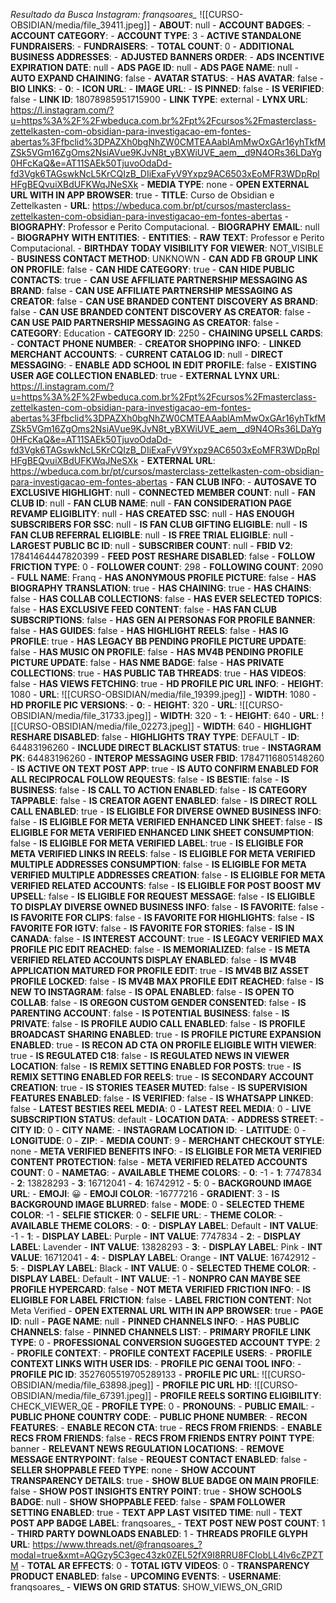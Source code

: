 **Resultado da Busca Instagram:* franqsoares_*
![[CURSO-OBSIDIAN/media/file_39411.jpeg]]
        - **ABOUT**: null
        - **ACCOUNT BADGES**:
        - **ACCOUNT CATEGORY**: 
        - **ACCOUNT TYPE**: 3
        - **ACTIVE STANDALONE FUNDRAISERS**:
          - **FUNDRAISERS**:
          - **TOTAL COUNT**: 0
        - **ADDITIONAL BUSINESS ADDRESSES**:
        - **ADJUSTED BANNERS ORDER**:
        - **ADS INCENTIVE EXPIRATION DATE**: null
        - **ADS PAGE ID**: null
        - **ADS PAGE NAME**: null
        - **AUTO EXPAND CHAINING**: false
        - **AVATAR STATUS**:
          - **HAS AVATAR**: false
        - **BIO LINKS**:
          - **0**:
            - **ICON URL**: 
            - **IMAGE URL**: 
            - **IS PINNED**: false
            - **IS VERIFIED**: false
            - **LINK ID**: 18078985951715900
            - **LINK TYPE**: external
            - **LYNX URL**: https://l.instagram.com/?u=https%3A%2F%2Fwbeduca.com.br%2Fpt%2Fcursos%2Fmasterclass-zettelkasten-com-obsidian-para-investigacao-em-fontes-abertas%3Ffbclid%3DPAZXh0bgNhZW0CMTEAAablAmMwOxGAr16yhTkfMZSk5VGm16ZgOms2NsiAVue9KJvN8t_yBXWiUVE_aem__d9N4ORs36LDaYg0HFcKaQ&e=AT11SAEk50TjuvoOdaDd-fd3Vgk6TAGswkNcL5KrCQIzB_DIiExaFyV9Yxpz9AC6503xEoMFR3WDpRplHFgBEQvuiXBdUFKWqJNeSXk
            - **MEDIA TYPE**: none
            - **OPEN EXTERNAL URL WITH IN APP BROWSER**: true
            - **TITLE**: Curso de Obsidian e Zettelkasten
            - **URL**: https://wbeduca.com.br/pt/cursos/masterclass-zettelkasten-com-obsidian-para-investigacao-em-fontes-abertas
        - **BIOGRAPHY**: Professor e Perito Computacional.
        - **BIOGRAPHY EMAIL**: null
        - **BIOGRAPHY WITH ENTITIES**:
          - **ENTITIES**:
          - **RAW TEXT**: Professor e Perito Computacional.
        - **BIRTHDAY TODAY VISIBILITY FOR VIEWER**: NOT_VISIBLE
        - **BUSINESS CONTACT METHOD**: UNKNOWN
        - **CAN ADD FB GROUP LINK ON PROFILE**: false
        - **CAN HIDE CATEGORY**: true
        - **CAN HIDE PUBLIC CONTACTS**: true
        - **CAN USE AFFILIATE PARTNERSHIP MESSAGING AS BRAND**: false
        - **CAN USE AFFILIATE PARTNERSHIP MESSAGING AS CREATOR**: false
        - **CAN USE BRANDED CONTENT DISCOVERY AS BRAND**: false
        - **CAN USE BRANDED CONTENT DISCOVERY AS CREATOR**: false
        - **CAN USE PAID PARTNERSHIP MESSAGING AS CREATOR**: false
        - **CATEGORY**: Education
        - **CATEGORY ID**: 2250
        - **CHAINING UPSELL CARDS**:
        - **CONTACT PHONE NUMBER**: 
        - **CREATOR SHOPPING INFO**:
          - **LINKED MERCHANT ACCOUNTS**:
        - **CURRENT CATALOG ID**: null
        - **DIRECT MESSAGING**: 
        - **ENABLE ADD SCHOOL IN EDIT PROFILE**: false
        - **EXISTING USER AGE COLLECTION ENABLED**: true
        - **EXTERNAL LYNX URL**: https://l.instagram.com/?u=https%3A%2F%2Fwbeduca.com.br%2Fpt%2Fcursos%2Fmasterclass-zettelkasten-com-obsidian-para-investigacao-em-fontes-abertas%3Ffbclid%3DPAZXh0bgNhZW0CMTEAAablAmMwOxGAr16yhTkfMZSk5VGm16ZgOms2NsiAVue9KJvN8t_yBXWiUVE_aem__d9N4ORs36LDaYg0HFcKaQ&e=AT11SAEk50TjuvoOdaDd-fd3Vgk6TAGswkNcL5KrCQIzB_DIiExaFyV9Yxpz9AC6503xEoMFR3WDpRplHFgBEQvuiXBdUFKWqJNeSXk
        - **EXTERNAL URL**: https://wbeduca.com.br/pt/cursos/masterclass-zettelkasten-com-obsidian-para-investigacao-em-fontes-abertas
        - **FAN CLUB INFO**:
          - **AUTOSAVE TO EXCLUSIVE HIGHLIGHT**: null
          - **CONNECTED MEMBER COUNT**: null
          - **FAN CLUB ID**: null
          - **FAN CLUB NAME**: null
          - **FAN CONSIDERATION PAGE REVAMP ELIGIBLITY**: null
          - **HAS CREATED SSC**: null
          - **HAS ENOUGH SUBSCRIBERS FOR SSC**: null
          - **IS FAN CLUB GIFTING ELIGIBLE**: null
          - **IS FAN CLUB REFERRAL ELIGIBLE**: null
          - **IS FREE TRIAL ELIGIBLE**: null
          - **LARGEST PUBLIC BC ID**: null
          - **SUBSCRIBER COUNT**: null
        - **FBID V2**: 17841464447820399
        - **FEED POST RESHARE DISABLED**: false
        - **FOLLOW FRICTION TYPE**: 0
        - **FOLLOWER COUNT**: 298
        - **FOLLOWING COUNT**: 2090
        - **FULL NAME**: Franq
        - **HAS ANONYMOUS PROFILE PICTURE**: false
        - **HAS BIOGRAPHY TRANSLATION**: true
        - **HAS CHAINING**: true
        - **HAS CHAINS**: false
        - **HAS COLLAB COLLECTIONS**: false
        - **HAS EVER SELECTED TOPICS**: false
        - **HAS EXCLUSIVE FEED CONTENT**: false
        - **HAS FAN CLUB SUBSCRIPTIONS**: false
        - **HAS GEN AI PERSONAS FOR PROFILE BANNER**: false
        - **HAS GUIDES**: false
        - **HAS HIGHLIGHT REELS**: false
        - **HAS IG PROFILE**: true
        - **HAS LEGACY BB PENDING PROFILE PICTURE UPDATE**: false
        - **HAS MUSIC ON PROFILE**: false
        - **HAS MV4B PENDING PROFILE PICTURE UPDATE**: false
        - **HAS NME BADGE**: false
        - **HAS PRIVATE COLLECTIONS**: true
        - **HAS PUBLIC TAB THREADS**: true
        - **HAS VIDEOS**: false
        - **HAS VIEWS FETCHING**: true
        - **HD PROFILE PIC URL INFO**:
          - **HEIGHT**: 1080
          - **URL**: ![[CURSO-OBSIDIAN/media/file_19399.jpeg]]
          - **WIDTH**: 1080
        - **HD PROFILE PIC VERSIONS**:
          - **0**:
            - **HEIGHT**: 320
            - **URL**: ![[CURSO-OBSIDIAN/media/file_31733.jpeg]]
            - **WIDTH**: 320
          - **1**:
            - **HEIGHT**: 640
            - **URL**: ![[CURSO-OBSIDIAN/media/file_02273.jpeg]]
            - **WIDTH**: 640
        - **HIGHLIGHT RESHARE DISABLED**: false
        - **HIGHLIGHTS TRAY TYPE**: DEFAULT
        - **ID**: 64483196260
        - **INCLUDE DIRECT BLACKLIST STATUS**: true
        - **INSTAGRAM PK**: 64483196260
        - **INTEROP MESSAGING USER FBID**: 17847116805148260
        - **IS ACTIVE ON TEXT POST APP**: true
        - **IS AUTO CONFIRM ENABLED FOR ALL RECIPROCAL FOLLOW REQUESTS**: false
        - **IS BESTIE**: false
        - **IS BUSINESS**: false
        - **IS CALL TO ACTION ENABLED**: false
        - **IS CATEGORY TAPPABLE**: false
        - **IS CREATOR AGENT ENABLED**: false
        - **IS DIRECT ROLL CALL ENABLED**: true
        - **IS ELIGIBLE FOR DIVERSE OWNED BUSINESS INFO**: false
        - **IS ELIGIBLE FOR META VERIFIED ENHANCED LINK SHEET**: false
        - **IS ELIGIBLE FOR META VERIFIED ENHANCED LINK SHEET CONSUMPTION**: false
        - **IS ELIGIBLE FOR META VERIFIED LABEL**: true
        - **IS ELIGIBLE FOR META VERIFIED LINKS IN REELS**: false
        - **IS ELIGIBLE FOR META VERIFIED MULTIPLE ADDRESSES CONSUMPTION**: false
        - **IS ELIGIBLE FOR META VERIFIED MULTIPLE ADDRESSES CREATION**: false
        - **IS ELIGIBLE FOR META VERIFIED RELATED ACCOUNTS**: false
        - **IS ELIGIBLE FOR POST BOOST MV UPSELL**: false
        - **IS ELIGIBLE FOR REQUEST MESSAGE**: false
        - **IS ELIGIBLE TO DISPLAY DIVERSE OWNED BUSINESS INFO**: false
        - **IS FAVORITE**: false
        - **IS FAVORITE FOR CLIPS**: false
        - **IS FAVORITE FOR HIGHLIGHTS**: false
        - **IS FAVORITE FOR IGTV**: false
        - **IS FAVORITE FOR STORIES**: false
        - **IS IN CANADA**: false
        - **IS INTEREST ACCOUNT**: true
        - **IS LEGACY VERIFIED MAX PROFILE PIC EDIT REACHED**: false
        - **IS MEMORIALIZED**: false
        - **IS META VERIFIED RELATED ACCOUNTS DISPLAY ENABLED**: false
        - **IS MV4B APPLICATION MATURED FOR PROFILE EDIT**: true
        - **IS MV4B BIZ ASSET PROFILE LOCKED**: false
        - **IS MV4B MAX PROFILE EDIT REACHED**: false
        - **IS NEW TO INSTAGRAM**: false
        - **IS OPAL ENABLED**: false
        - **IS OPEN TO COLLAB**: false
        - **IS OREGON CUSTOM GENDER CONSENTED**: false
        - **IS PARENTING ACCOUNT**: false
        - **IS POTENTIAL BUSINESS**: false
        - **IS PRIVATE**: false
        - **IS PROFILE AUDIO CALL ENABLED**: false
        - **IS PROFILE BROADCAST SHARING ENABLED**: true
        - **IS PROFILE PICTURE EXPANSION ENABLED**: true
        - **IS RECON AD CTA ON PROFILE ELIGIBLE WITH VIEWER**: true
        - **IS REGULATED C18**: false
        - **IS REGULATED NEWS IN VIEWER LOCATION**: false
        - **IS REMIX SETTING ENABLED FOR POSTS**: true
        - **IS REMIX SETTING ENABLED FOR REELS**: true
        - **IS SECONDARY ACCOUNT CREATION**: true
        - **IS STORIES TEASER MUTED**: false
        - **IS SUPERVISION FEATURES ENABLED**: false
        - **IS VERIFIED**: false
        - **IS WHATSAPP LINKED**: false
        - **LATEST BESTIES REEL MEDIA**: 0
        - **LATEST REEL MEDIA**: 0
        - **LIVE SUBSCRIPTION STATUS**: default
        - **LOCATION DATA**:
          - **ADDRESS STREET**: 
          - **CITY ID**: 0
          - **CITY NAME**: 
          - **INSTAGRAM LOCATION ID**: 
          - **LATITUDE**: 0
          - **LONGITUDE**: 0
          - **ZIP**: 
        - **MEDIA COUNT**: 9
        - **MERCHANT CHECKOUT STYLE**: none
        - **META VERIFIED BENEFITS INFO**:
          - **IS ELIGIBLE FOR META VERIFIED CONTENT PROTECTION**: false
        - **META VERIFIED RELATED ACCOUNTS COUNT**: 0
        - **NAMETAG**:
          - **AVAILABLE THEME COLORS**:
            - **0**: -1
            - **1**: 7747834
            - **2**: 13828293
            - **3**: 16712041
            - **4**: 16742912
            - **5**: 0
          - **BACKGROUND IMAGE URL**: 
          - **EMOJI**: 😀
          - **EMOJI COLOR**: -16777216
          - **GRADIENT**: 3
          - **IS BACKGROUND IMAGE BLURRED**: false
          - **MODE**: 0
          - **SELECTED THEME COLOR**: -1
          - **SELFIE STICKER**: 0
          - **SELFIE URL**: 
          - **THEME COLOR**:
            - **AVAILABLE THEME COLORS**:
              - **0**:
                - **DISPLAY LABEL**: Default
                - **INT VALUE**: -1
              - **1**:
                - **DISPLAY LABEL**: Purple
                - **INT VALUE**: 7747834
              - **2**:
                - **DISPLAY LABEL**: Lavender
                - **INT VALUE**: 13828293
              - **3**:
                - **DISPLAY LABEL**: Pink
                - **INT VALUE**: 16712041
              - **4**:
                - **DISPLAY LABEL**: Orange
                - **INT VALUE**: 16742912
              - **5**:
                - **DISPLAY LABEL**: Black
                - **INT VALUE**: 0
            - **SELECTED THEME COLOR**:
              - **DISPLAY LABEL**: Default
              - **INT VALUE**: -1
        - **NONPRO CAN MAYBE SEE PROFILE HYPERCARD**: false
        - **NOT META VERIFIED FRICTION INFO**:
          - **IS ELIGIBLE FOR LABEL FRICTION**: false
          - **LABEL FRICTION CONTENT**: Not Meta Verified
        - **OPEN EXTERNAL URL WITH IN APP BROWSER**: true
        - **PAGE ID**: null
        - **PAGE NAME**: null
        - **PINNED CHANNELS INFO**:
          - **HAS PUBLIC CHANNELS**: false
          - **PINNED CHANNELS LIST**:
        - **PRIMARY PROFILE LINK TYPE**: 0
        - **PROFESSIONAL CONVERSION SUGGESTED ACCOUNT TYPE**: 2
        - **PROFILE CONTEXT**: 
        - **PROFILE CONTEXT FACEPILE USERS**:
        - **PROFILE CONTEXT LINKS WITH USER IDS**:
        - **PROFILE PIC GENAI TOOL INFO**:
        - **PROFILE PIC ID**: 3527605519705289133
        - **PROFILE PIC URL**: ![[CURSO-OBSIDIAN/media/file_63898.jpeg]]
        - **PROFILE PIC URL HD**: ![[CURSO-OBSIDIAN/media/file_67391.jpeg]]
        - **PROFILE REELS SORTING ELIGIBILITY**: CHECK_VIEWER_QE
        - **PROFILE TYPE**: 0
        - **PRONOUNS**:
        - **PUBLIC EMAIL**: 
        - **PUBLIC PHONE COUNTRY CODE**: 
        - **PUBLIC PHONE NUMBER**: 
        - **RECON FEATURES**:
          - **ENABLE RECON CTA**: true
        - **RECS FROM FRIENDS**:
          - **ENABLE RECS FROM FRIENDS**: false
          - **RECS FROM FRIENDS ENTRY POINT TYPE**: banner
        - **RELEVANT NEWS REGULATION LOCATIONS**:
        - **REMOVE MESSAGE ENTRYPOINT**: false
        - **REQUEST CONTACT ENABLED**: false
        - **SELLER SHOPPABLE FEED TYPE**: none
        - **SHOW ACCOUNT TRANSPARENCY DETAILS**: true
        - **SHOW BLUE BADGE ON MAIN PROFILE**: false
        - **SHOW POST INSIGHTS ENTRY POINT**: true
        - **SHOW SCHOOLS BADGE**: null
        - **SHOW SHOPPABLE FEED**: false
        - **SPAM FOLLOWER SETTING ENABLED**: true
        - **TEXT APP LAST VISITED TIME**: null
        - **TEXT POST APP BADGE LABEL**: franqsoares_
        - **TEXT POST NEW POST COUNT**: 1
        - **THIRD PARTY DOWNLOADS ENABLED**: 1
        - **THREADS PROFILE GLYPH URL**: https://www.threads.net/@franqsoares_?modal=true&xmt=AQGzy5C3gec43zk0ZEL52fX9I8RRU8FCIobLL4lv6cZPZTM
        - **TOTAL AR EFFECTS**: 0
        - **TOTAL IGTV VIDEOS**: 0
        - **TRANSPARENCY PRODUCT ENABLED**: false
        - **UPCOMING EVENTS**:
        - **USERNAME**: franqsoares_
        - **VIEWS ON GRID STATUS**: SHOW_VIEWS_ON_GRID
